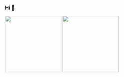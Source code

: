### Hi 👋

<div>
    <img height="180em" src="https://github-readme-stats.vercel.app/api?username=leehao12&show_icons=true&theme=gruvbox"/>
    <img height="180em" src="https://github-readme-stats-eight-theta.vercel.app/api/top-langs/?username=leehao12&layout=compact&langs_count=8&theme=gruvbox"/>
</div>
